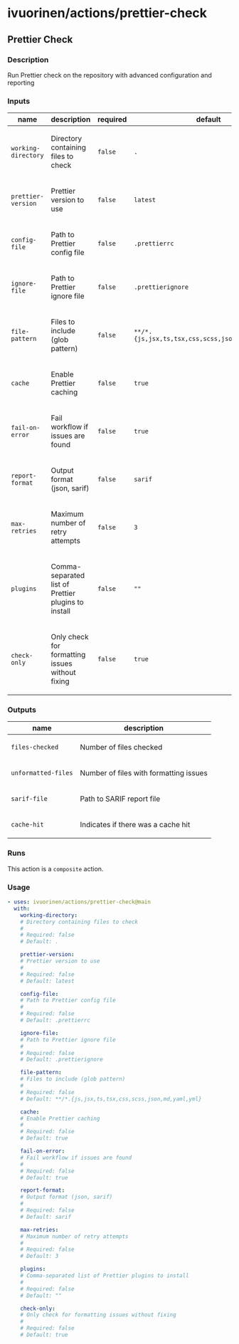 # ivuorinen/actions/prettier-check

## Prettier Check

### Description

Run Prettier check on the repository with advanced configuration and reporting

### Inputs

| name                | description                                                | required | default                                          |
|---------------------|------------------------------------------------------------|----------|--------------------------------------------------|
| `working-directory` | <p>Directory containing files to check</p>                 | `false`  | `.`                                              |
| `prettier-version`  | <p>Prettier version to use</p>                             | `false`  | `latest`                                         |
| `config-file`       | <p>Path to Prettier config file</p>                        | `false`  | `.prettierrc`                                    |
| `ignore-file`       | <p>Path to Prettier ignore file</p>                        | `false`  | `.prettierignore`                                |
| `file-pattern`      | <p>Files to include (glob pattern)</p>                     | `false`  | `**/*.{js,jsx,ts,tsx,css,scss,json,md,yaml,yml}` |
| `cache`             | <p>Enable Prettier caching</p>                             | `false`  | `true`                                           |
| `fail-on-error`     | <p>Fail workflow if issues are found</p>                   | `false`  | `true`                                           |
| `report-format`     | <p>Output format (json, sarif)</p>                         | `false`  | `sarif`                                          |
| `max-retries`       | <p>Maximum number of retry attempts</p>                    | `false`  | `3`                                              |
| `plugins`           | <p>Comma-separated list of Prettier plugins to install</p> | `false`  | `""`                                             |
| `check-only`        | <p>Only check for formatting issues without fixing</p>     | `false`  | `true`                                           |

### Outputs

| name                | description                                   |
|---------------------|-----------------------------------------------|
| `files-checked`     | <p>Number of files checked</p>                |
| `unformatted-files` | <p>Number of files with formatting issues</p> |
| `sarif-file`        | <p>Path to SARIF report file</p>              |
| `cache-hit`         | <p>Indicates if there was a cache hit</p>     |

### Runs

This action is a `composite` action.

### Usage

```yaml
- uses: ivuorinen/actions/prettier-check@main
  with:
    working-directory:
    # Directory containing files to check
    #
    # Required: false
    # Default: .

    prettier-version:
    # Prettier version to use
    #
    # Required: false
    # Default: latest

    config-file:
    # Path to Prettier config file
    #
    # Required: false
    # Default: .prettierrc

    ignore-file:
    # Path to Prettier ignore file
    #
    # Required: false
    # Default: .prettierignore

    file-pattern:
    # Files to include (glob pattern)
    #
    # Required: false
    # Default: **/*.{js,jsx,ts,tsx,css,scss,json,md,yaml,yml}

    cache:
    # Enable Prettier caching
    #
    # Required: false
    # Default: true

    fail-on-error:
    # Fail workflow if issues are found
    #
    # Required: false
    # Default: true

    report-format:
    # Output format (json, sarif)
    #
    # Required: false
    # Default: sarif

    max-retries:
    # Maximum number of retry attempts
    #
    # Required: false
    # Default: 3

    plugins:
    # Comma-separated list of Prettier plugins to install
    #
    # Required: false
    # Default: ""

    check-only:
    # Only check for formatting issues without fixing
    #
    # Required: false
    # Default: true
```
